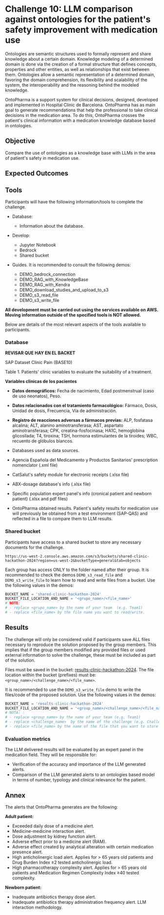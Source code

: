 # Challenge 10: LLM comparison against ontologies for the patient's safety improvement with medication use


Ontologies are semantic structures used to formally represent and share knowledge about a certain domain. Knowledge modeling of a determined domain is done via the creation of a formal structure that defines concepts, properties and other entities, as well as relationships that exist between them.
Ontologies allow a semantic representation of a determined domain, favoring the domain comprehension, its flexibility and scalability of the system, the interoperability and the reasoning behind the modeled knowledge.

OntoPharma is a support system for clinical decisions, designed, developed and implemented in Hospital Clinic de Barcelona. OntoPharma has as main goal to generate recommendations that help the professional to take clinical decisions in the medication area. To do this, OntoPharma crosses the patient's clinical information with a medication knowledge database based in ontologies.


## Objective

Compare the use of ontologies as a knowledge base with LLMs in the area of patient's safety in medication use.

## Expected Outcomes


## Tools

Participants will have the following information/tools to complete the challenge.

- Database:
    - Information about the database.

- Develop:
    - Jupyter Notebook
    - Bedrock
    - Shared bucket 

- Guides. It is recommended to consult the following demos:
    - DEMO_bedrock_connection
    - DEMO_RAG_with_KnowledgeBase
    - DEMO_RAG_with_Kendra
    - DEMO_download_studies_and_upload_to_s3
    - DEMO_s3_read_file
    - DEMO_s3_write_file

**All development must be carried out using the services available on AWS. Moving information outside of the specified tools is NOT allowed.**

Below are details of the most relevant aspects of the tools available to participants.

### Database

**REVISAR QUE HAY EN EL BACKET**
 
SAP Dataset Clinic Pain (BASE10)


Table 1. Patients' clinic variables to evaluate the suitability of a treatment.

**Variables clínicas de los pacientes**
- **Datos demográficos:** Fecha de nacimiento, Edad postmenstrual (caso de uso neonatos), Peso.
- **Datos relacionados con el tratamiento farmacológico:** Fármaco, Dosis, Unidad de dosis, Frecuencia, Vía de administración.
- **Registro de reacciones adversas a fármacos previas:** ALP, fosfatasa alcalina; ALT, alanino aminotransferasa; AST, aspartato aminotransferasa; CPK, creatina-fosfocinasa; HA1C, hemoglobina glicosilada; T4, tiroxina; TSH, hormona estimulantes de la tiroides; WBC, recuento de glóbulos blancos.

-	Databases used as data sources.
  
  - Agencia Española del Medicamento y Productos Sanitarios' prescription nomenclator (.xml file)
 
  - CatSalut's safety module for electronic receipts (.xlsx file)
 
  - ABX-dosage database's info (.xlsx file)
  
  - Specific population expert panel's info (cronical patient and newborn patient) (.xlsx and pdf files)
  
-	OntoPharma obtained results. Patient's safety results for medication use will previously be obtained from a test environment (SAP-QAS) and reflected in a file to compare them to LLM results.

### Shared bucket

Participants have access to a shared bucket to store any necessary documents for the challenge.

```
https://us-west-2.console.aws.amazon.com/s3/buckets/shared-clinic-hackathon-2024?region=us-west-2&bucketType=general&tab=objects
```

Each group has access ONLY to the folder named after their group. It is recommended to check the demos `DEMO_s3_read_file` and `DEMO_s3_write_file` to learn how to read and write files from a bucket. Use the following values in the demos:

```python
BUCKET_NAME = 'shared-clinic-hackathon-2024'
BUCKET_FILE_LOCATION_AND_NAME = '<grupo_name>/<file_name>'
# NOTE:
# - replace <grupo_name> by the name of your team  (e.g. Team1)
# - replace <file_name> by the file name you want to read/write.
```

## Results

The challenge will only be considered valid if participants save ALL files necessary to reproduce the solution proposed by the group members. This implies that if the group members modified any provided files or used external information to solve the challenge, these must be included as part of the solution.

Files must be saved in the bucket: [results-clinic-hackathon-2024](https://us-west-2.console.aws.amazon.com/s3/buckets/results-clinic-hackathon-2024?region=us-west-2&bucketType=general&tab=objects). The file location within the bucket (prefixes) must be: `<group_name>/<challenge_name>/<file_name>`.

It is recommended to use the `DEMO_s3_write_file` demo to write the files/code of the proposed solution. Use the following values in the demos:

```python
BUCKET_NAME = 'results-clinic-hackathon-2024'
BUCKET_FILE_LOCATION_AND_NAME = '<group_name>/<challenge_name>/<file_name>'
# NOTA: :
# - replace <group_name> by the name of your team (e.g. Team1)
# - replace <challenge_name>  by the name of the challenge (e.g. Challenge1)
# - replace <file_name> by the name of the file that you want to store (e.g., main_code_challenge1.ipynb)
```

### Evaluation metrics

The LLM delivered results will be evaluated by an expert panel in the medication field. They will be responsible for:
-	Verification of the accuracy and importance of the LLM generated alerts.
-	Comparison of the LLM generated alerts to an ontologies based model in terms of number, typology and clinical relevance for the patient.

## Annex

The alerts that OntoPharma generates are the following:

**Adult patient:**
-	Exceeded daily dose of a medicine alert.
-	Medicine-medicine interaction alert.  
-	Dose adjustment by kidney function alert.
-	Adverse effect prior to a medicine alert (RAM).
-	Adverse effect created by analytical alteration with certain medication presence alert.
-	High anticholinergic load alert. Applies for > 65 years old patients and Drug Burden Index ≥2 tested anticholinergic load.
-	High pharmacotherapy complexity alert. Applies for > 65 years old patients and Medication Regimen Complexity Index ≥40 tested complexity.


**Newborn patient:**
-	Inadequate antibiotics therapy dose alert.
-	Inadequate antibiotics therapy administration frequency alert. LLM interaction methodology.



